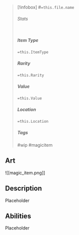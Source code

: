 > [!infobox] 
> #`=this.file.name`
> ###### Stats 
> | | |
> | ---- | ---- |
> ##### Item Type
> `=this.ItemType`
> ##### Rarity
> `=this.Rarity`
> ##### Value
> `=this.Value`
> ##### Location
> `=this.Location`
> ##### Tags
> #wip #magicitem

## Art
![[magic_item.png]]

## Description
Placeholder

## Abilities
Placeholder